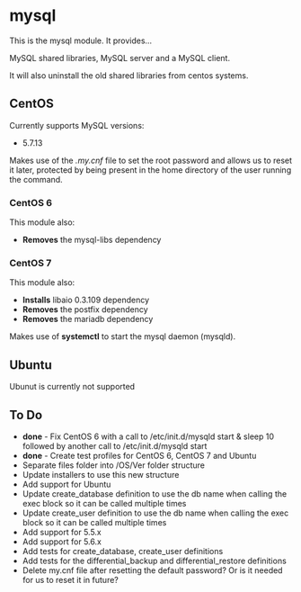 # mysql

This is the mysql module. It provides...

MySQL shared libraries, MySQL server and a MySQL client.

It will also uninstall the old shared libraries from centos systems.

## CentOS
Currently supports MySQL versions:

* 5.7.13

Makes use of the *.my.cnf* file to set the root password and allows us to reset it later, protected by being present in the home directory of the user running the command.
### CentOS 6
This module also:

* **Removes** the mysql-libs dependency

### CentOS 7
This module also:  

* **Installs** libaio 0.3.109 dependency
* **Removes** the postfix dependency
* **Removes** the mariadb dependency

Makes use of **systemctl** to start the mysql daemon (mysqld).

## Ubuntu
Ubunut is currently not supported

## To Do
* **done** - Fix CentOS 6 with a call to /etc/init.d/mysqld start & sleep 10 followed by another call to /etc/init.d/mysqld start
* **done** - Create test profiles for CentOS 6, CentOS 7 and Ubuntu
* Separate files folder into /OS/Ver folder structure
* Update installers to use this new structure
* Add support for Ubuntu
* Update create_database definition to use the db name when calling the exec block so it can be called multiple times 
* Update create_user definition to use the db name when calling the exec block so it can be called multiple times
* Add support for 5.5.x
* Add support for 5.6.x
* Add tests for create_database, create_user definitions
* Add tests for the differential_backup and differential_restore definitions
* Delete my.cnf file after resetting the default password? Or is it needed for us to reset it in future?